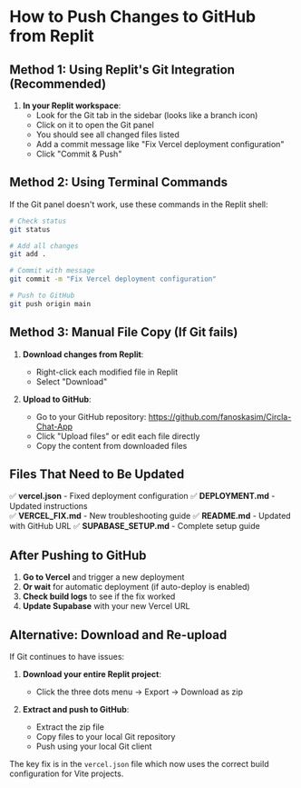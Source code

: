 # How to Push Changes to GitHub from Replit

## Method 1: Using Replit's Git Integration (Recommended)

1. **In your Replit workspace**:
   - Look for the Git tab in the sidebar (looks like a branch icon)
   - Click on it to open the Git panel
   - You should see all changed files listed
   - Add a commit message like "Fix Vercel deployment configuration"
   - Click "Commit & Push"

## Method 2: Using Terminal Commands

If the Git panel doesn't work, use these commands in the Replit shell:

```bash
# Check status
git status

# Add all changes
git add .

# Commit with message
git commit -m "Fix Vercel deployment configuration"

# Push to GitHub
git push origin main
```

## Method 3: Manual File Copy (If Git fails)

1. **Download changes from Replit**:
   - Right-click each modified file in Replit
   - Select "Download" 

2. **Upload to GitHub**:
   - Go to your GitHub repository: https://github.com/fanoskasim/Circla-Chat-App
   - Click "Upload files" or edit each file directly
   - Copy the content from downloaded files

## Files That Need to Be Updated

✅ **vercel.json** - Fixed deployment configuration
✅ **DEPLOYMENT.md** - Updated instructions  
✅ **VERCEL_FIX.md** - New troubleshooting guide
✅ **README.md** - Updated with GitHub URL
✅ **SUPABASE_SETUP.md** - Complete setup guide

## After Pushing to GitHub

1. **Go to Vercel** and trigger a new deployment
2. **Or wait** for automatic deployment (if auto-deploy is enabled)
3. **Check build logs** to see if the fix worked
4. **Update Supabase** with your new Vercel URL

## Alternative: Download and Re-upload

If Git continues to have issues:

1. **Download your entire Replit project**:
   - Click the three dots menu → Export → Download as zip

2. **Extract and push to GitHub**:
   - Extract the zip file
   - Copy files to your local Git repository
   - Push using your local Git client

The key fix is in the `vercel.json` file which now uses the correct build configuration for Vite projects.
